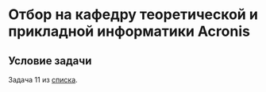 # Отбор на кафедру теоретической и прикладной информатики Acronis

## Условие задачи

Задача 11 из [списка](https://docs.google.com/document/d/1iyXWeGTu30L7ex02c62JDQhe3ayUzclm5K5bGDzGpdQ/edit).
